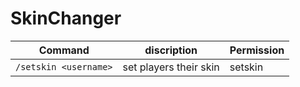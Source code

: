 # SkinChanger

Command | discription| Permission
--- | --- | ---
`/setskin <username>` | set players their skin | setskin
